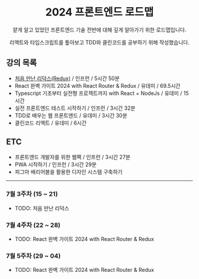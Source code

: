 <div align="center">
<h1>2024 프론트엔드 로드맵</h1>
<p>얕게 알고 있었던 프론트엔드 기술 전반에 대해 깊게 알아가기 위한 로드맵입니다.</p>
<p>리액트와 타입스크립트를 톺아보고 TDD와 클린코드를 공부하기 위해 작성했습니다.</p>
</div>

## 강의 목록

- [처음 만난 리덕스(Redux)](https://www.inflearn.com/course/%EC%B2%98%EC%9D%8C-%EB%A7%8C%EB%82%9C-redux#)
  / 인프런 / 5시간 50분
- React 완벽 가이트 2024 with React Router & Redux / 유데미 / 69.5시간
- Typescript 기초부터 실전형 프로젝트까지 with React + NodeJs / 유데미 / 15시간
- 실전 프론트엔드 테스트 시작하기 / 인프런 / 3시간 32분
- TDD로 배우는 웹 프론트엔드 / 유데미 / 3시간 30분
- 클린코드 리액트 / 유데미 / 6시간

## ETC

- 프론트엔드 개발자를 위한 웹팩 / 인프런 / 3시간 27분
- PWA 시작하기 / 인프런 / 3시간 29분
- 피그마 배리어블을 활용한 디자인 시스템 구축하기

<hr />

### 7월 3주차 (15 ~ 21)

- TODO: 처음 만난 리덕스

### 7월 4주차 (22 ~ 28)

- TODO: React 완벽 가이트 2024 with React Router & Redux

### 7월 5주차 (29 ~ 04)

- TODO: React 완벽 가이트 2024 with React Router & Redux
